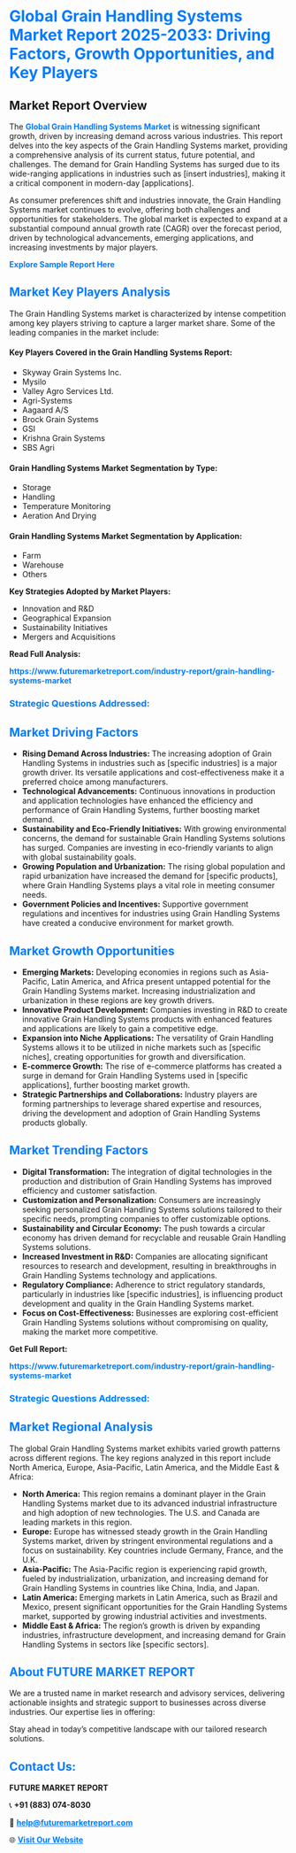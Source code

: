 <h1 style="color: #007BFF;">Global Grain Handling Systems Market Report 2025-2033: Driving Factors, Growth Opportunities, and Key Players</h1>

<section id="overview">
<h2>Market Report Overview</h2>
<p>The <a href="https://www.futuremarketreport.com/industry-report/grain-handling-systems-market" style="color: #007BFF; text-decoration: none;"><strong>Global Grain Handling Systems Market</strong></a> is witnessing significant growth, driven by increasing demand across various industries. This report delves into the key aspects of the Grain Handling Systems market, providing a comprehensive analysis of its current status, future potential, and challenges. The demand for Grain Handling Systems has surged due to its wide-ranging applications in industries such as [insert industries], making it a critical component in modern-day [applications].</p>
<p>As consumer preferences shift and industries innovate, the Grain Handling Systems market continues to evolve, offering both challenges and opportunities for stakeholders. The global market is expected to expand at a substantial compound annual growth rate (CAGR) over the forecast period, driven by technological advancements, emerging applications, and increasing investments by major players.</p>
</section>

<section id="overview">
<p><a href="https://www.futuremarketreport.com/request-sample/reportId=91885" style="color: #007BFF; text-decoration: none;"><strong>Explore Sample Report Here</strong></a></p>
</section>

<section id="key-players">
<h2 style="color: #007BFF;">Market Key Players Analysis</h2>
<p>The Grain Handling Systems market is characterized by intense competition among key players striving to capture a larger market share. Some of the leading companies in the market include:</p>
<h4>Key Players Covered in the Grain Handling Systems Report:</h4>
<ul><li>Skyway Grain Systems Inc.</li><li>Mysilo</li><li>Valley Agro Services Ltd.</li><li>Agri-Systems</li><li>Aagaard A/S</li><li>Brock Grain Systems</li><li>GSI</li><li>Krishna Grain Systems</li><li>SBS Agri</li></ul>
<h4>Grain Handling Systems Market Segmentation by Type:</h4>
<ul><li>Storage</li><li>Handling</li><li>Temperature Monitoring</li><li>Aeration And Drying</li></ul>

<h4>Grain Handling Systems Market Segmentation by Application:</h4>
<ul><li>Farm</li><li>Warehouse</li><li>Others</li></ul>
<p><strong>Key Strategies Adopted by Market Players:</strong></p>
<ul>
<li>Innovation and R&D</li>
<li>Geographical Expansion</li>
<li>Sustainability Initiatives</li>
<li>Mergers and Acquisitions</li>
</ul>
</section>

<section>
<p><strong>Read Full Analysis: </strong></p><a href="https://www.futuremarketreport.com/industry-report/grain-handling-systems-market" style="color: #007BFF; text-decoration: none;"><strong>https://www.futuremarketreport.com/industry-report/grain-handling-systems-market</strong></a>
<h3 style="color: #007BFF;">Strategic Questions Addressed:</h3>
</section>

<section id="driving-factors">
<h2 style="color: #007BFF;">Market Driving Factors</h2>
<ul>
<li><strong>Rising Demand Across Industries:</strong> The increasing adoption of Grain Handling Systems in industries such as [specific industries] is a major growth driver. Its versatile applications and cost-effectiveness make it a preferred choice among manufacturers.</li>
<li><strong>Technological Advancements:</strong> Continuous innovations in production and application technologies have enhanced the efficiency and performance of Grain Handling Systems, further boosting market demand.</li>
<li><strong>Sustainability and Eco-Friendly Initiatives:</strong> With growing environmental concerns, the demand for sustainable Grain Handling Systems solutions has surged. Companies are investing in eco-friendly variants to align with global sustainability goals.</li>
<li><strong>Growing Population and Urbanization:</strong> The rising global population and rapid urbanization have increased the demand for [specific products], where Grain Handling Systems plays a vital role in meeting consumer needs.</li>
<li><strong>Government Policies and Incentives:</strong> Supportive government regulations and incentives for industries using Grain Handling Systems have created a conducive environment for market growth.</li>
</ul>
</section>

<section id="growth-opportunities">
<h2 style="color: #007BFF;">Market Growth Opportunities</h2>
<ul>
<li><strong>Emerging Markets:</strong> Developing economies in regions such as Asia-Pacific, Latin America, and Africa present untapped potential for the Grain Handling Systems market. Increasing industrialization and urbanization in these regions are key growth drivers.</li>
<li><strong>Innovative Product Development:</strong> Companies investing in R&D to create innovative Grain Handling Systems products with enhanced features and applications are likely to gain a competitive edge.</li>
<li><strong>Expansion into Niche Applications:</strong> The versatility of Grain Handling Systems allows it to be utilized in niche markets such as [specific niches], creating opportunities for growth and diversification.</li>
<li><strong>E-commerce Growth:</strong> The rise of e-commerce platforms has created a surge in demand for Grain Handling Systems used in [specific applications], further boosting market growth.</li>
<li><strong>Strategic Partnerships and Collaborations:</strong> Industry players are forming partnerships to leverage shared expertise and resources, driving the development and adoption of Grain Handling Systems products globally.</li>
</ul>
</section>

<section id="trending-factors">
<h2 style="color: #007BFF;">Market Trending Factors</h2>
<ul>
<li><strong>Digital Transformation:</strong> The integration of digital technologies in the production and distribution of Grain Handling Systems has improved efficiency and customer satisfaction.</li>
<li><strong>Customization and Personalization:</strong> Consumers are increasingly seeking personalized Grain Handling Systems solutions tailored to their specific needs, prompting companies to offer customizable options.</li>
<li><strong>Sustainability and Circular Economy:</strong> The push towards a circular economy has driven demand for recyclable and reusable Grain Handling Systems solutions.</li>
<li><strong>Increased Investment in R&D:</strong> Companies are allocating significant resources to research and development, resulting in breakthroughs in Grain Handling Systems technology and applications.</li>
<li><strong>Regulatory Compliance:</strong> Adherence to strict regulatory standards, particularly in industries like [specific industries], is influencing product development and quality in the Grain Handling Systems market.</li>
<li><strong>Focus on Cost-Effectiveness:</strong> Businesses are exploring cost-efficient Grain Handling Systems solutions without compromising on quality, making the market more competitive.</li>
</ul>
</section>

<section>
<p><strong>Get Full Report: </strong></p><a href="https://www.futuremarketreport.com/industry-report/grain-handling-systems-market" style="color: #007BFF; text-decoration: none;"><strong>https://www.futuremarketreport.com/industry-report/grain-handling-systems-market</strong></a>
<h3 style="color: #007BFF;">Strategic Questions Addressed:</h3>
</section>


<section id="regional-analysis">
<h2 style="color: #007BFF;">Market Regional Analysis</h2>
<p>The global Grain Handling Systems market exhibits varied growth patterns across different regions. The key regions analyzed in this report include North America, Europe, Asia-Pacific, Latin America, and the Middle East & Africa:</p>
<ul>
<li><strong>North America:</strong> This region remains a dominant player in the Grain Handling Systems market due to its advanced industrial infrastructure and high adoption of new technologies. The U.S. and Canada are leading markets in this region.</li>
<li><strong>Europe:</strong> Europe has witnessed steady growth in the Grain Handling Systems market, driven by stringent environmental regulations and a focus on sustainability. Key countries include Germany, France, and the U.K.</li>
<li><strong>Asia-Pacific:</strong> The Asia-Pacific region is experiencing rapid growth, fueled by industrialization, urbanization, and increasing demand for Grain Handling Systems in countries like China, India, and Japan.</li>
<li><strong>Latin America:</strong> Emerging markets in Latin America, such as Brazil and Mexico, present significant opportunities for the Grain Handling Systems market, supported by growing industrial activities and investments.</li>
<li><strong>Middle East & Africa:</strong> The region’s growth is driven by expanding industries, infrastructure development, and increasing demand for Grain Handling Systems in sectors like [specific sectors].</li>
</ul>
</section>

<footer>
<h2 style="color: #007BFF;">About FUTURE MARKET REPORT</h2>
<p>We are a trusted name in market research and advisory services, delivering actionable insights and strategic support to businesses across diverse industries. Our expertise lies in offering:</p>

<p>Stay ahead in today’s competitive landscape with our tailored research solutions.</p>

<h2 style="color: #007BFF;">Contact Us:</h2>
<p><strong>FUTURE MARKET REPORT</strong></p>
<p>📞 <strong>+91 (883) 074-8030</strong></p>
<p>📧 <strong><a href="mailto:help@futuremarketreport.com" style="color: #007BFF;">help@futuremarketreport.com</a></strong></p>
<p>🌐 <strong><a href="https://www.futuremarketreport.com/" style="color: #007BFF;">Visit Our Website</a></strong></p>
</footer>